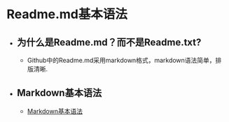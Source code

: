 # Readme.md基本语法

* ## 为什么是Readme.md？而不是Readme.txt?  
  * Github中的Readme.md采用markdown格式，markdown语法简单，排版清晰.  
* ## Markdown基本语法
  * [Markdown基本语法](https://www.jianshu.com/p/191d1e21f7ed)
